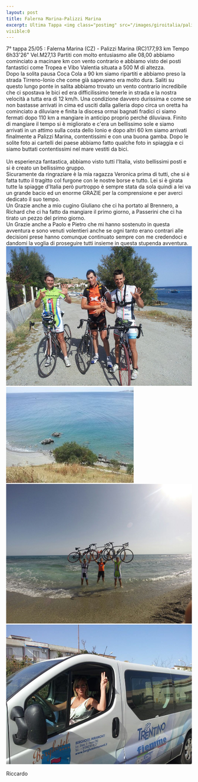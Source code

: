 ```yaml
---
layout: post
title: Falerna Marina-Palizzi Marina
excerpt: Ultima Tappa <img class="postimg" src="/images/giroitalia/palizziArrivo.jpg">
visible:0
---
```

7° tappa 25/05 : Falerna Marina (CZ) - Palizzi Marina (RC)177,93 km Tempo 6h33'26" Vel.M27,13
Partiti con molto entusiasmo alle 08,00 abbiamo cominciato a macinare km con vento contrario e abbiamo visto dei posti fantastici come Tropea e Vibo Valentia situata a 500 M di altezza.<br>
Dopo la solita pausa Coca Cola a 90 km siamo ripartiti e abbiamo preso la strada Tirreno-Ionio che come già sapevamo era molto dura. Saliti su questo lungo ponte in salita abbiamo trovato un vento contrario incredibile che ci spostava le bici ed era difficilissimo tenerle in strada e la nostra velocità a tutta era di 12 km/h. Una condizione davvero durissima e come se non bastasse arrivati in cima ed usciti dalla galleria dopo circa un oretta ha cominciato a diluviare e finita la discesa ormai bagnati fradici ci siamo fermati dopo 110 km a mangiare in anticipo proprio perché diluviava. Finito di mangiare il tempo si è migliorato e c'era un bellissimo sole e siamo arrivati in un attimo sulla costa dello Ionio e dopo altri 60 km siamo arrivati finalmente a Palizzi Marina, contentissimi e con una buona gamba. Dopo le solite foto ai cartelli dei paese abbiamo fatto qualche foto in spiaggia e ci siamo buttati contentissimi nel mare vestiti da bici.<br>
<br>
Un esperienza fantastica, abbiamo visto tutti l'Italia, visto bellissimi posti e si è creato un bellissimo gruppo.<br>
Sicuramente da ringraziare è la mia ragazza Veronica prima di tutti, che si è fatta tutto il tragitto col furgone con le nostre borse e tutto. Lei si è girata tutte la spiagge d'Italia però purtroppo è sempre stata da sola quindi a lei va un grande bacio ed un enorme GRAZIE per la comprensione e per averci dedicato il suo tempo.<br>
Un Grazie anche a mio cugino Giuliano che ci ha portato al Brennero, a Richard che ci ha fatto da mangiare il primo giorno, a Passerini che ci ha tirato un pezzo del primo giorno.<br>
Un Grazie anche a Paolo e Pietro che mi hanno sostenuto in questa avventura e sono venuti volentieri anche se ogni tanto erano contrari alle decisioni prese hanno comunque continuato sempre con me credendoci e dandomi la voglia di proseguire tutti insieme in questa stupenda avventura.<br>
<a href="/images/giroitalia/palizziArrivo.jpg"><img class="postimg" src="/images/giroitalia/palizziArrivo.jpg"></a>
<a href="/images/giroitalia/palizzi.jpg"><img class="postimg" src="/images/giroitalia/palizzi.jpg"></a>
<a href="/images/giroitalia/mare.jpg"><img class="postimg" src="/images/giroitalia/mare.jpg"></a>
<a href="/images/giroitalia/veronica.jpg"><img class="postimg" src="/images/giroitalia/veronica.jpg"></a>

Riccardo 
